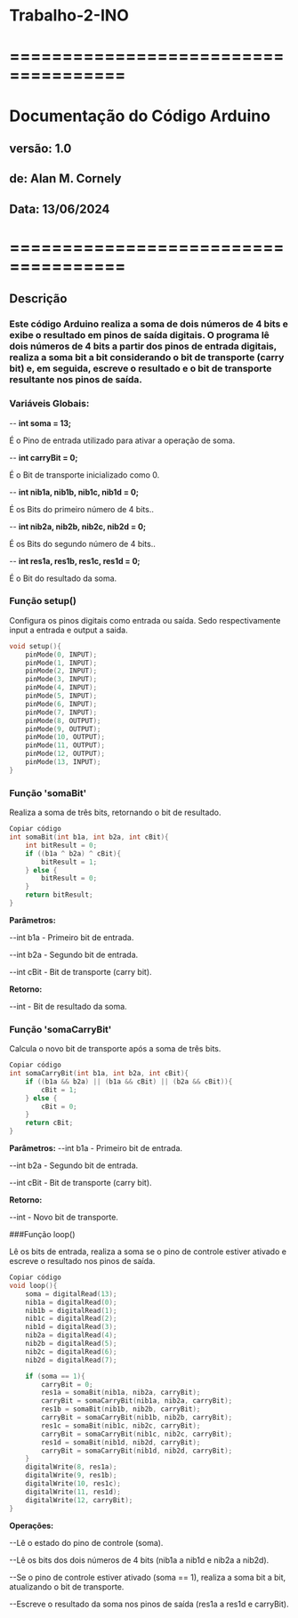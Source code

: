 # Trabalho-2-INO
# =====================================
# Documentação do Código Arduino
## versão: 1.0
## de: Alan M. Cornely
## Data: 13/06/2024
# =====================================

## Descrição
### Este código Arduino realiza a soma de dois números de 4 bits e exibe o resultado em pinos de saída digitais. O programa lê dois números de 4 bits a partir dos pinos de entrada digitais, realiza a soma bit a bit considerando o bit de transporte (carry bit) e, em seguida, escreve o resultado e o bit de transporte resultante nos pinos de saída.

### Variáveis Globais:
-- **int soma = 13;** 

É o Pino de entrada utilizado para ativar a operação de soma.

-- **int carryBit = 0;**

É o Bit de transporte inicializado como 0.

-- **int nib1a, nib1b, nib1c, nib1d = 0;**

É os Bits do primeiro número de 4 bits..

-- **int nib2a, nib2b, nib2c, nib2d = 0;**

É os Bits do segundo número de 4 bits..

-- **int res1a, res1b, res1c, res1d = 0;**

É o Bit do resultado da soma.

### Função setup()
Configura os pinos digitais como entrada ou saída. Sedo respectivamente input a entrada e output a saida.
```cpp
void setup(){
    pinMode(0, INPUT);
    pinMode(1, INPUT);
    pinMode(2, INPUT);
    pinMode(3, INPUT);
    pinMode(4, INPUT);
    pinMode(5, INPUT);
    pinMode(6, INPUT);
    pinMode(7, INPUT);
    pinMode(8, OUTPUT);
    pinMode(9, OUTPUT);
    pinMode(10, OUTPUT);
    pinMode(11, OUTPUT);
    pinMode(12, OUTPUT);
    pinMode(13, INPUT);
}
```
### Função 'somaBit'
Realiza a soma de três bits, retornando o bit de resultado.

```cpp
Copiar código
int somaBit(int b1a, int b2a, int cBit){
    int bitResult = 0;
    if ((b1a ^ b2a) ^ cBit){
        bitResult = 1;
    } else {
        bitResult = 0;
    }
    return bitResult;
}
```
**Parâmetros:**

--int b1a - Primeiro bit de entrada.

--int b2a - Segundo bit de entrada.

--int cBit - Bit de transporte (carry bit).

**Retorno:**

--int - Bit de resultado da soma.

### Função 'somaCarryBit'

Calcula o novo bit de transporte após a soma de três bits.

```cpp
Copiar código
int somaCarryBit(int b1a, int b2a, int cBit){
    if ((b1a && b2a) || (b1a && cBit) || (b2a && cBit)){
        cBit = 1;
    } else {
        cBit = 0;
    }
    return cBit;
}
```
**Parâmetros:**
--int b1a - Primeiro bit de entrada.

--int b2a - Segundo bit de entrada.

--int cBit - Bit de transporte (carry bit).

**Retorno:**

--int - Novo bit de transporte.

###Função loop()

Lê os bits de entrada, realiza a soma se o pino de controle estiver ativado e escreve o resultado nos pinos de saída.

```cpp
Copiar código
void loop(){
    soma = digitalRead(13);
    nib1a = digitalRead(0);
    nib1b = digitalRead(1);
    nib1c = digitalRead(2);
    nib1d = digitalRead(3);
    nib2a = digitalRead(4);
    nib2b = digitalRead(5);
    nib2c = digitalRead(6);
    nib2d = digitalRead(7);

    if (soma == 1){
        carryBit = 0;
        res1a = somaBit(nib1a, nib2a, carryBit);
        carryBit = somaCarryBit(nib1a, nib2a, carryBit);
        res1b = somaBit(nib1b, nib2b, carryBit);
        carryBit = somaCarryBit(nib1b, nib2b, carryBit);
        res1c = somaBit(nib1c, nib2c, carryBit);
        carryBit = somaCarryBit(nib1c, nib2c, carryBit);
        res1d = somaBit(nib1d, nib2d, carryBit);
        carryBit = somaCarryBit(nib1d, nib2d, carryBit);
    }
    digitalWrite(8, res1a);
    digitalWrite(9, res1b);
    digitalWrite(10, res1c);
    digitalWrite(11, res1d);
    digitalWrite(12, carryBit);
}
```
**Operações:**

--Lê o estado do pino de controle (soma).

--Lê os bits dos dois números de 4 bits (nib1a a nib1d e nib2a a nib2d).

--Se o pino de controle estiver ativado (soma == 1), realiza a soma bit a bit, atualizando o bit de transporte.

--Escreve o resultado da soma nos pinos de saída (res1a a res1d e carryBit).
